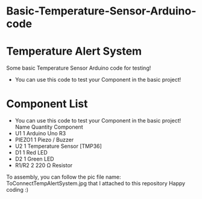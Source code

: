 # Basic-Temperature-Sensor-Arduino-code
# Temperature Alert System
Some basic Temperature Sensor Arduino code for testing!
 - You can use this code to test your Component in the basic project!
# Component List
 - You can use this code to test your Component in the basic project!
 Name	    Quantity	     Component
 - U1	        1	         Arduino Uno R3
 - PIEZO1	    1	          Piezo / Buzzer
 - U2	        1	      Temperature Sensor [TMP36]
 - D1	        1	            Red LED
 - D2	        1	           Green LED
 - R1/R2	     2	         220 Ω Resistor

To assembly, you can follow the pic file name: ToConnectTempAlertSystem.jpg that I attached to this repository
Happy coding :)
